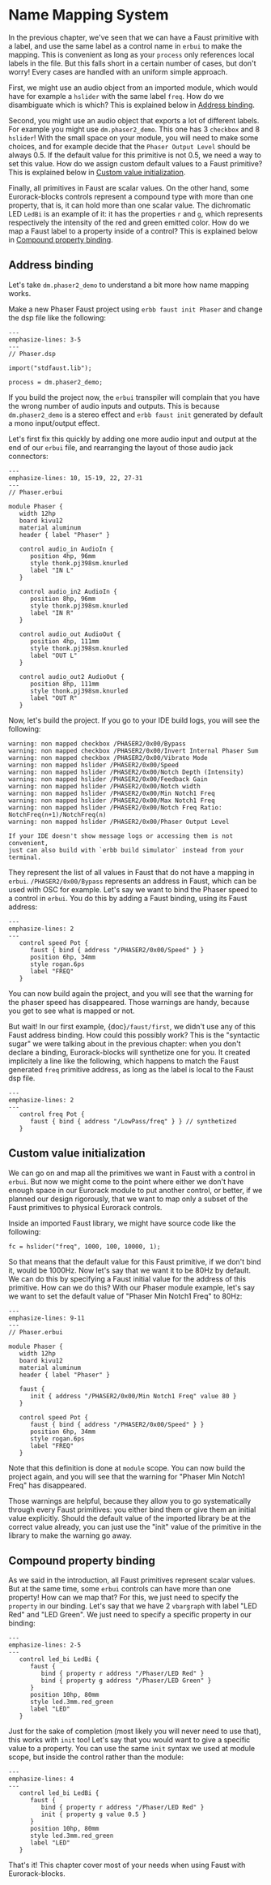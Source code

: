 # Name Mapping System

In the previous chapter, we've seen that we can have a Faust primitive with a label, and use
the same label as a control name in `erbui` to make the mapping.
This is convenient as long as your `process` only references local labels in the file.
But this falls short in a certain number of cases, but don't worry! Every cases are handled
with an uniform simple approach.

First, we might use an audio object from an imported module, which would have for
example a `hslider` with the same label `freq`. How do we disambiguate which is which?
This is explained below in [Address binding](#address-binding).

Second, you might use an audio object that exports a lot of different labels. For example
you might use `dm.phaser2_demo`. This one has 3 `checkbox` and 8 `hslider`!
With the small space on your module, you will need to make some choices, and for
example decide that the `Phaser Output Level` should be always 0.5.
If the default value for this primitive is not 0.5, we need a way to set this value.
How do we assign custom default values to a Faust primitive?
This is explained below in [Custom value initialization](#custom-value-initialization).

Finally, all primitives in Faust are scalar values. On the other hand, some Eurorack-blocks
controls represent a compound type with more than one property, that is, it can hold more than
one scalar value. The dichromatic LED `LedBi` is an example of it: it has the properties `r` and
`g`, which represents respectively the intensity of the red and green emitted color.
How do we map a Faust label to a property inside of a control?
This is explained below in [Compound property binding](#compound-property-binding).


## Address binding

Let's take `dm.phaser2_demo` to understand a bit more how name mapping works.

Make a new Phaser Faust project using `erbb faust init Phaser`
and change the dsp file like the following:

```{code-block} faust
---
emphasize-lines: 3-5
---
// Phaser.dsp

import("stdfaust.lib");

process = dm.phaser2_demo;
```

If you build the project now, the `erbui` transpiler will complain that you have the wrong
number of audio inputs and outputs.
This is because `dm.phaser2_demo` is a stereo effect and `erbb faust init` generated
by default a mono input/output effect.

Let's first fix this quickly by adding one more audio input and output at the end of our `erbui` file, and rearranging the layout of those audio jack connectors:

```{code-block} erbui
---
emphasize-lines: 10, 15-19, 22, 27-31
---
// Phaser.erbui

module Phaser {
   width 12hp
   board kivu12
   material aluminum
   header { label "Phaser" }
   
   control audio_in AudioIn {
      position 4hp, 96mm
      style thonk.pj398sm.knurled
      label "IN L"
   }

   control audio_in2 AudioIn {
      position 8hp, 96mm
      style thonk.pj398sm.knurled
      label "IN R"
   }

   control audio_out AudioOut {
      position 4hp, 111mm
      style thonk.pj398sm.knurled
      label "OUT L"
   }

   control audio_out2 AudioOut {
      position 8hp, 111mm
      style thonk.pj398sm.knurled
      label "OUT R"
   }
```

Now, let's build the project. If you go to your IDE build logs, you will see the following:

```
warning: non mapped checkbox /PHASER2/0x00/Bypass
warning: non mapped checkbox /PHASER2/0x00/Invert Internal Phaser Sum
warning: non mapped checkbox /PHASER2/0x00/Vibrato Mode
warning: non mapped hslider /PHASER2/0x00/Speed
warning: non mapped hslider /PHASER2/0x00/Notch Depth (Intensity)
warning: non mapped hslider /PHASER2/0x00/Feedback Gain
warning: non mapped hslider /PHASER2/0x00/Notch width
warning: non mapped hslider /PHASER2/0x00/Min Notch1 Freq
warning: non mapped hslider /PHASER2/0x00/Max Notch1 Freq
warning: non mapped hslider /PHASER2/0x00/Notch Freq Ratio: NotchFreq(n+1)/NotchFreq(n)
warning: non mapped hslider /PHASER2/0x00/Phaser Output Level
```

```{note}
If your IDE doesn't show message logs or accessing them is not convenient,
just can also build with `erbb build simulator` instead from your terminal.
```

They represent the list of all values in Faust that do not have a mapping in `erbui`.
`/PHASER2/0x00/Bypass` represents an address in Faust,
which can be used with OSC for example.
Let's say we want to bind the Phaser speed to a control in `erbui`.
You do this by adding a Faust binding, using its Faust address:

```{code-block} erbui
---
emphasize-lines: 2
---
   control speed Pot {
      faust { bind { address "/PHASER2/0x00/Speed" } }
      position 6hp, 34mm
      style rogan.6ps
      label "FREQ"
   }
```

You can now build again the project, and you will see that the warning for the phaser
speed has disappeared. Those warnings are handy, because you get to see what is mapped or not.

But wait! In our first example, {doc}`/faust/first`, we didn't use any of this Faust address binding.
How could this possibly work?
This is the "syntactic sugar" we were talking about in the previous chapter:
when you don't declare a binding, Eurorack-blocks will synthetize one for you.
It created implicitely a line like the following, which happens to match the
Faust generated `freq` primitive address, as long as the label is local to the Faust dsp file.

```{code-block} erbui
---
emphasize-lines: 2
---
   control freq Pot {
      faust { bind { address "/LowPass/freq" } } // synthetized
   }
```


## Custom value initialization

We can go on and map all the primitives we want in Faust with a control in `erbui`.
But now we might come to the point where either we don't have enough space in our
Eurorack module to put another control,
or better, if we planned our design rigorously, that we want to map
only a subset of the Faust primitives to physical Eurorack controls.

Inside an imported Faust library, we might have source code like the following:

```{code-block} faust
fc = hslider("freq", 1000, 100, 10000, 1);
```

So that means that the default value for this Faust primitive,
if we don't bind it, would be 1000Hz.
Now let's say that we want it to be 80Hz by default.
We can do this by specifying a Faust initial value for the address of this primitive.
How can we do this?
With our Phaser module example,
let's say we want to set the default value of "Phaser Min Notch1 Freq" to 80Hz:

```{code-block} erbui
---
emphasize-lines: 9-11
---
// Phaser.erbui

module Phaser {
   width 12hp
   board kivu12
   material aluminum
   header { label "Phaser" }
   
   faust {
      init { address "/PHASER2/0x00/Min Notch1 Freq" value 80 }
   }

   control speed Pot {
      faust { bind { address "/PHASER2/0x00/Speed" } }
      position 6hp, 34mm
      style rogan.6ps
      label "FREQ"
   }
```

Note that this definition is done at `module` scope.
You can now build the project again, and you will see that the warning for
"Phaser Min Notch1 Freq" has disappeared.

Those warnings are helpful, because they allow you to go systematically through
every Faust primitives: you either bind them or give them an initial value explicitly.
Should the default value of the imported library be at the correct value already,
you can  just use the "init" value of the primitive in the library to make the warning go away.


## Compound property binding

As we said in the introduction, all Faust primitives represent scalar values.
But at the same time, some `erbui` controls can have more than one property!
How can we map that?
For this, we just need to specify the `property` in our binding.
Let's say that we have 2 `vbargraph` with label "LED Red" and "LED Green".
We just need to specify a specific property in our binding:

```{code-block} erbui
---
emphasize-lines: 2-5
---
   control led_bi LedBi {
      faust {
         bind { property r address "/Phaser/LED Red" }
         bind { property g address "/Phaser/LED Green" }
      }
      position 10hp, 80mm
      style led.3mm.red_green
      label "LED"
   }
```

Just for the sake of completion (most likely you will never need to use that),
this works with `init` too!
Let's say that you would want to give a specific value to a property.
You can use the same `init` syntax we used at module scope,
but inside the control rather than the module:

```{code-block} erbui
---
emphasize-lines: 4
---
   control led_bi LedBi {
      faust {
         bind { property r address "/Phaser/LED Red" }
         init { property g value 0.5 }
      }
      position 10hp, 80mm
      style led.3mm.red_green
      label "LED"
   }
```

That's it! This chapter cover most of your needs when using Faust with Eurorack-blocks.
